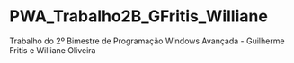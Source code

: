 # PWA_Trabalho2B_GFritis_Williane
 Trabalho do 2º Bimestre de Programação Windows Avançada - Guilherme Fritis e Williane Oliveira
